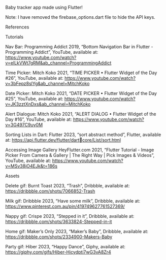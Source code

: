 Baby tracker app made using Flutter!

Note: I have removed the firebase_options.dart file to hide the API keys. 


References

Tutorials

Nav Bar:
Programming Addict 2019, “Bottom Navigation Bar in Flutter - Programming Addict”, YouTube, available 
at: https://www.youtube.com/watch?v=elLkVWt7gRM&ab_channel=ProgrammingAddict

Time Picker:
Mitch Koko 2021, “TIME PICKER • Flutter Widget of the Day #26”, YouTube, available at:
https://www.youtube.com/watch?v=3bFepz8slYg&ab_channel=MitchKoko

Date Picker:
Mitch Koko 2021, “DATE PICKER • Flutter Widget of the Day #25”, YouTube, available at: 
https://www.youtube.com/watch?v=JK3zztXnDxs&ab_channel=MitchKoko 

Alert Dialogue:
Mitch Koko 2021, “ALERT DIALOG • Flutter Widget of the Day #16”, YouTube, available at: 
https://www.youtube.com/watch?v=3G497C9uy0M

Sorting Lists in Dart:
Flutter 2023, “sort abstract method”, Flutter, available at: https://api.flutter.dev/flutter/dartcore/List/sort.html

Accessing Image Gallery
HeyFlutter.com 2021, “Flutter Tutorial - Image Picker From Camera & Gallery | The Right Way | Pick 
Images & Videos”, YouTube, available at: https://www.youtube.com/watch?v=MSv38jO4EJk&t=186s

Assets

Delete gif:
Burnt Toast 2023, “Trash”, Dribbble, available at: https://dribbble.com/shots/7066852-Trash

Milk gif:
Dribbble 2023, “Have some milk”, Dribbble, available at:
https://www.pinterest.com.au/pin/419749627761527369/

Nappy gif:
Crispe 2023, “Stepped in it”, Dribbble, available at: https://dribbble.com/shots/3633824-Stepped-in-it

Home gif:
Maker’s Only 2023, “Maker’s Baby”, Dribbble, available at: https://dribbble.com/shots/2334900-Makers-Baby

Party gif: 
Hiber 2023, “Happy Dance”, Giphy, available at: https://giphy.com/gifs/Hiber-Hicydpti7wG3vA8Zr4
